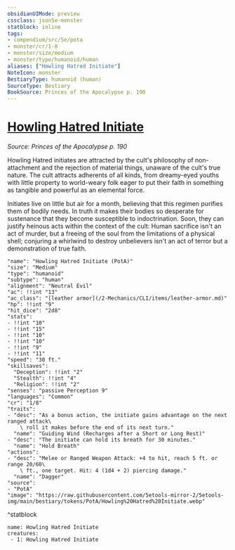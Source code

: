 ```yaml
---
obsidianUIMode: preview
cssclass: json5e-monster
statblock: inline
tags:
- compendium/src/5e/pota
- monster/cr/1-8
- monster/size/medium
- monster/type/humanoid/human
aliases: ["Howling Hatred Initiate"]
NoteIcon: monster
BestiaryType: humanoid (human)
SourceType: Bestiary
BookSource: Princes of the Apocalypse p. 190
---
```

# [Howling Hatred Initiate](2-Mechanics/CLI/bestiary/humanoid/howling-hatred-initiate-pota.md)
*Source: Princes of the Apocalypse p. 190*  

Howling Hatred initiates are attracted by the cult's philosophy of non-attachment and the rejection of material things, unaware of the cult's true nature. The cult attracts adherents of all kinds, from dreamy-eyed youths with little property to world-weary folk eager to put their faith in something as tangible and powerful as an elemental force.

Initiates live on little but air for a month, believing that this regimen purifies them of bodily needs. In truth it makes their bodies so desperate for sustenance that they become susceptible to indoctrination. Soon, they can justify heinous acts within the context of the cult: Human sacrifice isn't an act of murder, but a freeing of the soul from the limitations of a physical shell; conjuring a whirlwind to destroy unbelievers isn't an act of terror but a demonstration of true faith.

```statblock
"name": "Howling Hatred Initiate (PotA)"
"size": "Medium"
"type": "humanoid"
"subtype": "human"
"alignment": "Neutral Evil"
"ac": !!int "13"
"ac_class": "[leather armor](/2-Mechanics/CLI/items/leather-armor.md)"
"hp": !!int "9"
"hit_dice": "2d8"
"stats":
- !!int "10"
- !!int "15"
- !!int "10"
- !!int "10"
- !!int "9"
- !!int "11"
"speed": "30 ft."
"skillsaves":
  "Deception": !!int "2"
  "Stealth": !!int "4"
  "Religion": !!int "2"
"senses": "passive Perception 9"
"languages": "Common"
"cr": "1/8"
"traits":
- "desc": "As a bonus action, the initiate gains advantage on the next ranged attack\
    \ roll it makes before the end of its next turn."
  "name": "Guiding Wind (Recharges after a Short or Long Rest)"
- "desc": "The initiate can hold its breath for 30 minutes."
  "name": "Hold Breath"
"actions":
- "desc": "Melee or Ranged Weapon Attack: +4 to hit, reach 5 ft. or range 20/60\
    \ ft., one target. Hit: 4 (1d4 + 2) piercing damage."
  "name": "Dagger"
"source":
- "PotA"
"image": "https://raw.githubusercontent.com/5etools-mirror-2/5etools-img/main/bestiary/tokens/PotA/Howling%20Hatred%20Initiate.webp"
```
^statblock

```encounter-table
name: Howling Hatred Initiate
creatures:
 - 1: Howling Hatred Initiate
```